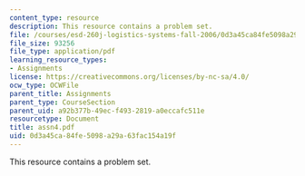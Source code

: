 ```yaml
---
content_type: resource
description: This resource contains a problem set.
file: /courses/esd-260j-logistics-systems-fall-2006/0d3a45ca84fe5098a29a63fac154a19f_assn4.pdf
file_size: 93256
file_type: application/pdf
learning_resource_types:
- Assignments
license: https://creativecommons.org/licenses/by-nc-sa/4.0/
ocw_type: OCWFile
parent_title: Assignments
parent_type: CourseSection
parent_uid: a92b377b-49ec-f493-2819-a0eccafc511e
resourcetype: Document
title: assn4.pdf
uid: 0d3a45ca-84fe-5098-a29a-63fac154a19f
---
```

This resource contains a problem set.